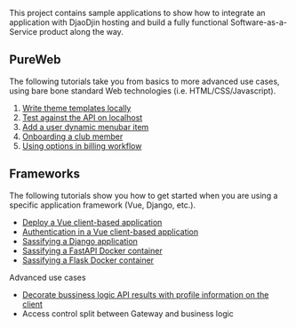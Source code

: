 This project contains sample applications to show how to integrate
an application with DjaoDjin hosting and build a fully functional
Software-as-a-Service product along the way.

PureWeb
-------

The following tutorials take you from basics to more advanced use cases,
using bare bone standard Web technologies (i.e. HTML/CSS/Javascript).

1. [Write theme templates locally](pureweb/htmlpage)
2. [Test against the API on localhost](pureweb/apicall)
3. [Add a user dynamic menubar item](pureweb/dynamic-menubar)
4. [Onboarding a club member](pureweb/onboarding-member)
5. [Using options in billing workflow](pureweb/billing-options)

Frameworks
----------

The following tutorials show you how to get started when you are using
a specific application framework (Vue, Django, etc.).

- [Deploy a Vue client-based application](js-vue/vue-createapp)
- [Authentication in a Vue client-based application](js-vue/auth)
- [Sassifying a Django application](py-django)
- [Sassifying a FastAPI Docker container](py-fastapi)
- [Sassifying a Flask Docker container](py-flask)

Advanced use cases

- [Decorate bussiness logic API results with profile information on the client](vuejs/merge_api_results)
- Access control split between Gateway and business logic
